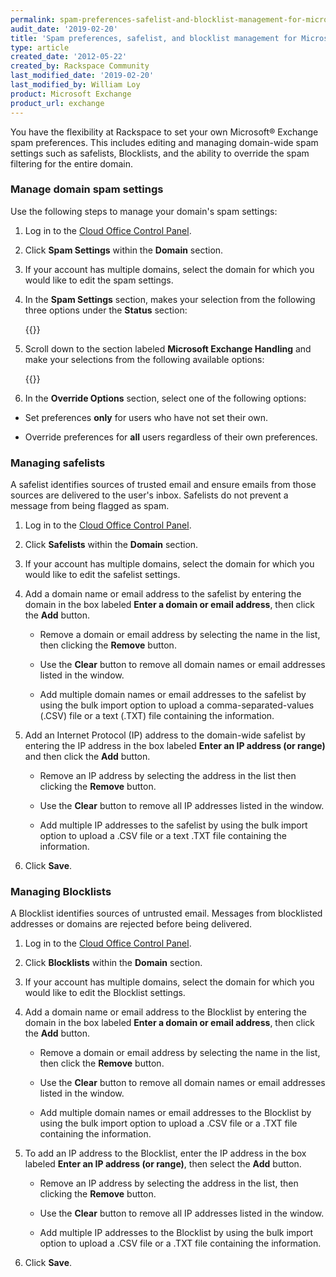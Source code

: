 ```yaml
---
permalink: spam-preferences-safelist-and-blocklist-management-for-microsoft-exchange/
audit_date: '2019-02-20'
title: 'Spam preferences, safelist, and blocklist management for Microsoft Exchange'
type: article
created_date: '2012-05-22'
created_by: Rackspace Community
last_modified_date: '2019-02-20'
last_modified_by: William Loy
product: Microsoft Exchange
product_url: exchange
---
```


You have the flexibility at Rackspace to set your own Microsoft&reg; Exchange spam
preferences. This includes editing and managing domain-wide spam settings such as safelists, Blocklists, and the ability to
override the spam filtering for the entire domain.

### Manage domain spam settings

Use the following steps to manage your domain's spam settings:

1. Log in to the [Cloud Office Control Panel](https://cp.rackspace.com).

2. Click **Spam Settings** within the **Domain** section.

3. If your account has multiple domains, select the domain for which you would like to edit the spam settings.

4. In the **Spam Settings** section, makes your selection from the following three options under the **Status** section:

    {{<image src="status_options.png" alt="" title="">}}

5. Scroll down to the section labeled **Microsoft Exchange Handling** and make your selections from the following available options:

    {{<image src="exchange_settings.png" alt="" title="">}}


6. In the **Override Options** section, select one of the following options:

- Set preferences **only** for users who have not set their own.

- Override preferences for **all** users regardless of their own preferences.

### Managing safelists

A safelist identifies sources of trusted email and ensure emails from those sources are delivered to the user's inbox. Safelists do not prevent a message from being flagged as spam.

1. Log in to the [Cloud Office Control Panel](https://cp.rackspace.com).

2. Click **Safelists** within the **Domain** section.

3. If your account has multiple domains, select the domain for which you would like to edit the safelist settings.

4. Add a domain name or email address to the safelist by entering the
   domain in the box labeled **Enter a domain or email address**, then click the **Add** button.

   - Remove a domain or email address by selecting the name in the list, then
   clicking the **Remove** button.

   - Use the **Clear** button to remove all domain
   names or email addresses listed in the window.

   - Add multiple domain names or email addresses to the safelist by using the bulk import option to upload a comma-separated-values (.CSV) file or a text (.TXT) file containing the
   information.

5. Add an Internet Protocol (IP) address to the domain-wide safelist by entering the IP address in the box labeled **Enter an IP address (or range)** and then click the **Add** button.

   - Remove an IP address by selecting the address in the list then clicking the **Remove** button.

   - Use the **Clear** button to remove all IP addresses listed in the window.

   - Add multiple IP addresses to the safelist by using the bulk import option to upload a .CSV file or a text .TXT file containing the
   information.

6. Click **Save**.

### Managing Blocklists

A Blocklist identifies sources of untrusted email. Messages from blocklisted addresses or domains are rejected before being delivered.

1. Log in to the [Cloud Office Control Panel](https://cp.rackspace.com).

2. Click **Blocklists** within the **Domain** section.

3. If your account has multiple domains, select the domain for which you would like to edit the Blocklist settings.

4. Add a domain name or email address to the Blocklist by entering the
   domain in the box labeled **Enter a domain or email address**, then click the **Add** button.

   - Remove a domain or email address by selecting the name in the list, then
   click the **Remove** button.

   - Use the **Clear** button to remove all domain
   names or email addresses listed in the window.

   - Add multiple domain names or email addresses to the Blocklist by using the bulk import option to upload a .CSV file or a .TXT file containing the
   information.

5. To add an IP address to the Blocklist, enter the IP address in the box labeled **Enter an IP address (or range)**, then select the **Add** button.

   - Remove an IP address by selecting the address in the list, then clicking the **Remove** button.

   - Use the **Clear** button to remove all IP addresses listed in the window.

   - Add multiple IP addresses to the Blocklist by using the bulk import option to upload a .CSV file or a .TXT file containing the information.

6. Click **Save**.
